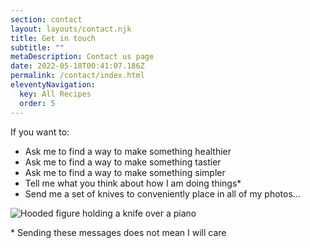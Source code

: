 ```yaml
---
section: contact
layout: layouts/contact.njk
title: Get in touch
subtitle: ""
metaDescription: Contact us page
date: 2022-05-18T00:41:07.186Z
permalink: /contact/index.html
eleventyNavigation:
  key: All Recipes
  order: 5
---
```

If you want to:

* Ask me to find a way to make something healthier
* Ask me to find a way to make something tastier
* Ask me to find a way to make something simpler
* Tell me what you think about how I am doing things*
* Send me a set of knives to conveniently place in all of my photos...

![Hooded figure holding a knife over a piano](https://images.unsplash.com/photo-1509401238785-48c8e54d23f8?ixlib=rb-1.2.1&ixid=MnwxMjA3fDB8MHxwaG90by1wYWdlfHx8fGVufDB8fHx8&auto=format&fit=crop&w=1974&q=80 "Hooded figure holding a knife over a piano")

\* Sending these messages does not mean I will care